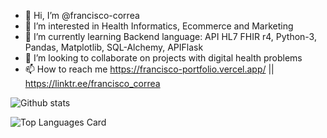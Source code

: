 - 👋 Hi, I’m @francisco-correa
- 👀 I’m interested in Health Informatics, Ecommerce and Marketing
- 🌱 I’m currently learning Backend language: API HL7 FHIR r4, Python-3, Pandas, Matplotlib, SQL-Alchemy, APIFlask 
- 💞️ I’m looking to collaborate on projects with digital health problems
- 📫 How to reach me https://francisco-portfolio.vercel.app/ || https://linktr.ee/francisco_correa

![Github stats](https://github-readme-stats.vercel.app/api?username=francisco-correa&theme=merko&show_icons=true&count_private=true)

![Top Languages Card](https://github-readme-stats.vercel.app/api/top-langs/?username=francisco-correa&layout=compact)


<!---
francisco-correa/francisco-correa is a ✨ special ✨ repository because its `README.md` (this file) appears on your GitHub profile.
You can click the Preview link to take a look at your changes.
--->
